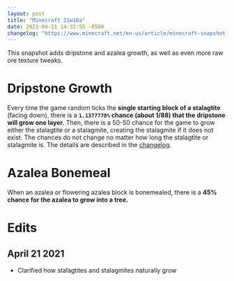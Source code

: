 ```yaml
---
layout: post
title: "Minecraft 21w16a"
date: 2021-04-21 14:32:55 -0500
changelog: "https://www.minecraft.net/en-us/article/minecraft-snapshot-21w16a"
---
```


This snapshot adds dripstone and azalea growth, as well as even more raw ore texture tweaks.

# Dripstone Growth

Every time the game random ticks the **single starting block of a stalagtite** (facing down), there is a **`1.1377778%` chance (about 1/88) that the dripstone will grow one layer.** Then, there is a 50-50 chance for the game to grow either the stalagtite or a stalagmite, creating the stalagmite if it does not exist. The chances do not change no matter how long the stalagtite or stalagmite is. The details are described in the [changelog](https://www.minecraft.net/en-us/article/minecraft-snapshot-21w16a).

# Azalea Bonemeal

When an azalea or flowering azalea block is bonemealed, there is a **45% chance for the azalea to grow into a tree.**

# Edits

## April 21 2021

- Clarified how stalagtites and stalagmites naturally grow

